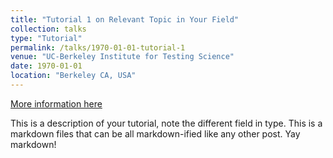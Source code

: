 ```yaml
---
title: "Tutorial 1 on Relevant Topic in Your Field"
collection: talks
type: "Tutorial"
permalink: /talks/1970-01-01-tutorial-1
venue: "UC-Berkeley Institute for Testing Science"
date: 1970-01-01
location: "Berkeley CA, USA"
---
```


[More information here](http://exampleurl.com)

This is a description of your tutorial, note the different field in type. This is a markdown files that can be all markdown-ified like any other post. Yay markdown!
